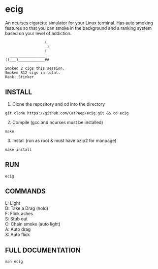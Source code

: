 # ecig
An ncurses cigarette simulator for your Linux terminal.
Has auto smoking features so that you can smoke in the background and a ranking system based on your level of addiction.  
```
                  (
                   )
                  (
  ________________
()___)____________##

Smoked 2 cigs this session.
Smoked 812 cigs in total.
Rank: Stinker
```  
## INSTALL
1. Clone the repository and cd into the directory
```
git clone https://github.com/CatPeep/ecig.git && cd ecig
```
2. Compile (gcc and ncurses must be installed)
```
make
```
3. Install (run as root & must have bzip2 for manpage)
```
make install
```
## RUN
```ecig``` 
## COMMANDS
L: Light  
D: Take a Drag (hold)  
F: Flick ashes  
S: Stub out  
C: Chain smoke (auto light)  
A: Auto drag  
X: Auto flick  

## FULL DOCUMENTATION
```man ecig```
